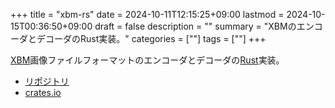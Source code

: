 +++
title = "xbm-rs"
date = 2024-10-11T12:15:25+09:00
lastmod = 2024-10-15T00:36:50+09:00
draft = false
description = ""
summary = "XBMのエンコーダとデコーダのRust実装。"
categories = [""]
tags = [""]
+++

[XBM](https://ja.wikipedia.org/wiki/XBM)画像ファイルフォーマットのエンコーダとデコーダの[Rust](https://www.rust-lang.org/)実装。

- [リポジトリ](https://github.com/sorairolake/xbm-rs)
- [crates.io](https://crates.io/crates/xbm)
